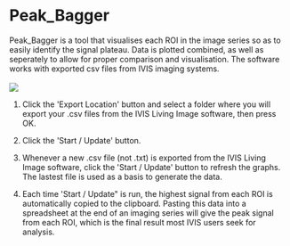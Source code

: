 # Peak_Bagger

Peak_Bagger is a tool that visualises each ROI in the image series so as to easily identify the signal plateau. Data is plotted combined, as well as seperately to allow for proper comparison and visualisation. The software works with exported csv files from IVIS imaging systems. 
\
\
<img src="https://user-images.githubusercontent.com/70458221/158322300-efb38571-78f4-42c6-b3b4-93d037871b96.gif"/>


1. Click the 'Export Location' button and select a folder where you will export your .csv files from the IVIS Living Image software, then press OK.

2. Click the 'Start / Update' button.

3. Whenever a new .csv file (not .txt) is exported from the IVIS Living Image software, click the 'Start / Update' button to refresh the graphs. The lastest file is used as a basis to generate the data.

4. Each time 'Start / Update" is run, the highest signal from each ROI is automatically copied to the clipboard. Pasting this data into a spreadsheet at the end of an imaging series will give the peak signal from each ROI, which is the final result most IVIS users seek for analysis.
